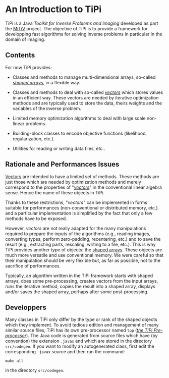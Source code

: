 # An Introduction to TiPi

TiPi is a Java *Toolkit for Inverse Problems and Imaging* developed as part the
[MiTiV](http://mitiv.univ-lyon1.fr/) project.  The objective of TiPi is to
provide a framework for developping fast algorithms for solving inverse
problems in particular in the domain of imaging.


## Contents

For now TiPi provides:

* Classes and methods to manage multi-dimensional arrays, so-called [*shaped
  arrays*](shaped-arrays.md), in a flexible way.

* Classes and methods to deal with so-called [*vectors*](vectors.md) which
  stores values in an efficient way.  These vectors are needed by iterative
  optimization methods and are typically used to store the data, theirs weights
  and the variables of the inverse problem.

* Limited memory optimization algorithms to deal with large scale non-linear
  problems.

* Building-block classes to encode objective functions (likelihood,
  regularization, etc.).

* Utilities for reading or writing data files, etc..


## Rationale and Performances Issues

[Vectors](vectors.md) are intended to have a limited set of methods.  These
methods are just those which are needed by optimization methods and merely
correspond to the properties of
"[*vectors*](http://en.wikipedia.org/wiki/Vector_space)" in the conventional
linear algebra sense.  Hence the name of these objects in TiPi.

Thanks to these restrictions, "*vectors*" can be implemented in forms suitable
for performances (non-conventional or distributed memory, etc.) and a
particular implementation is simplified by the fact that only a few methods
have to be exposed.

However, *vectors* are not really adapted for the many manipulations required
to prepare the inputs of the algorithms (e.g., reading images, converting
types, perform zero-padding, recentering, etc.) and to save the result (e.g.,
extracting parts, rescaling, writing to a file, etc.).  This is why TiPi
provides another type of objects: the [shaped arrays](shaped-arrays.md).  These
objects are much more versatile and use conventional memory.  We were careful
so that their manipulation should be very flexible but, as far as possible, not
to the sacrifice of performances.

Typically, an algorithm written in the TiPi framework starts with shaped
arrays, does some pre-processing, creates vectors from the input arrays, runs
the iterative method, copies the result into a shaped array, displays and/or
saves the shaped array, perhaps after some post-processing.


## Developpers

Many classes in TiPi only differ by the type or rank of the shaped objects
which they implement.  To avoid tedious edition and management of many similar
source files, TiPi has its own pre-processor named `tpp`
([*the TiPi Pre-processor*](tpp.md)).  The Java code is generated from source
files which have (by convention) the extension `.javax` and which are stored in
the directory `src/codegen`.  If you want to modify an autogenerated class,
first edit the corresponding `.javax` source and then run the command:

    make all

in the directory `src/codegen`.
